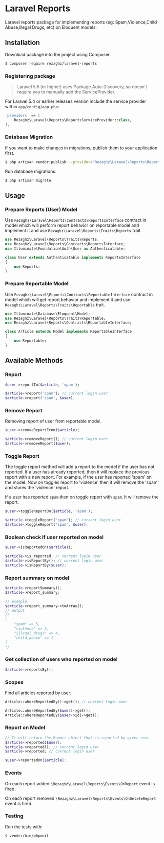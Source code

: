 # Laravel Reports

Laravel reports package for implementing reports (eg: Spam,Violence,Child Abuse,illegal Drugs, etc) on Eloquent
models.

## Installation

Download package into the project using Composer.

```bash
$ composer require rezaghz/laravel-reports
```

### Registering package

> Laravel 5.5 (or higher) uses Package Auto-Discovery, so doesn't require you to manually add the ServiceProvider.

For Laravel 5.4 or earlier releases version include the service provider within `app/config/app.php`:

```php
'providers' => [
    Rezaghz\Laravel\Reports\ReportsServiceProvider::class,
],
```

### Database Migration

If you want to make changes in migrations, publish them to your application first.

```bash
$ php artisan vendor:publish --provider="Rezaghz\Laravel\Reports\ReportsServiceProvider" --tag=migrations
```

Run database migrations.

```bash
$ php artisan migrate
```

## Usage

### Prepare Reports (User) Model

Use `Rezaghz\Laravel\Reports\Contracts\ReportsInterface` contract in model which will perform report behavior on
reportable model and implement it and use `Rezaghz\Laravel\Reports\Traits\Reports` trait.

```php
use Rezaghz\Laravel\Reports\Traits\Reports;
use Rezaghz\Laravel\Reports\Contracts\ReportsInterface;
use Illuminate\Foundation\Auth\User as Authenticatable;

class User extends Authenticatable implements ReportsInterface
{
    use Reports;
}
```

### Prepare Reportable Model

Use `Rezaghz\Laravel\Reports\Contracts\ReportableInterface` contract in model which will get report behavior and
implement it and use `Rezaghz\Laravel\Reports\Traits\Reportable` trait.

```php
use Illuminate\Database\Eloquent\Model;
use Rezaghz\Laravel\Reports\Traits\Reportable;
use Rezaghz\Laravel\Reports\Contracts\ReportableInterface;

class Article extends Model implements ReportableInterface
{
    use Reportable;
}
```

## Available Methods

### Report

```php
$user->reportTo($article, 'spam');

$article->report('spam'); // current login user
$article->report('spam', $user);
```

### Remove Report

Removing report of user from reportable model.

```php
$user->removeReportFrom($article);

$article->removeReport(); // current login user
$article->removeReport($user);
```

### Toggle Report

The toggle report method will add a report to the model if the user has not reported. If a user has already reported,
then it will replace the previous report with a new report. For example, if the user has reported 'spam' on the model.
Now on toggles report to 'violence' then it will remove the 'spam' and stores the 'violence' report.

If a user has reported `spam` then on toggle report with `spam`. It will remove the report.

```php
$user->toggleReportOn($article, 'spam');

$article->toggleReport('spam'); // current login user
$article->toggleReport('spam', $user);
```

### Boolean check if user reported on model

```php
$user->isReportedOn($article));

$article->is_reported; // current login user
$article->isReportBy(); // current login user
$article->isReportBy($user);
```

### Report summary on model

```php
$article->reportSummary();
$article->report_summary;

// example
$article->report_summary->toArray();
// output
/*
[
    "spam" => 5,
    "violence" => 2,
    "illegal_drugs" => 4,
    "child_abuse" => 1
]
*/
```

### Get collection of users who reported on model

```php
$article->reportsBy();
```

### Scopes

Find all articles reported by user.

```php
Article::whereReportedBy()->get(); // current login user

Article::whereReportedBy($user)->get();
Article::whereReportedBy($user->id)->get();
```

### Report on Model

```php
// It will return the Report object that is reported by given user.
$article->reported($user);
$article->reported(); // current login user
$article->reported; // current login user

$user->reportedOn($article);
```

### Events

On each report added `\Rezaghz\Laravel\Reports\Events\OnReport` event is fired.

On each report removed `\Rezaghz\Laravel\Reports\Events\OnDeleteReport` event is fired.

### Testing

Run the tests with:

```bash
$ vendor/bin/phpunit
```
